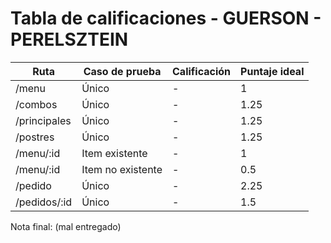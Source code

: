# Tabla de calificaciones - GUERSON - PERELSZTEIN

| Ruta         | Caso de prueba    | Calificación | Puntaje ideal |
| ------------ | ----------------- | ------------ | ------------- |
| /menu        | Único             | -            | 1             |
| /combos      | Único             | -            | 1.25          |
| /principales | Único             | -            | 1.25          |
| /postres     | Único             | -            | 1.25          |
| /menu/:id    | Item existente    | -            | 1             |
| /menu/:id    | Item no existente | -            | 0.5           |
| /pedido      | Único             | -            | 2.25          |
| /pedidos/:id | Único             | -            | 1.5           |

Nota final: (mal entregado)
